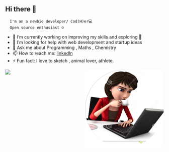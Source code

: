 ## Hi there 👋

      I'm an a newbie developer/ Cod(H)er💻
      Open source enthusiast ☺️

- 🔭 I’m currently working on improving my skills and exploring 🤖
- 🤔 I’m looking for help with web development and startup ideas
- 💬 Ask me about Programming , Maths , Chemistry
- 📫 How to reach me: [linkedIn](https://www.linkedin.com/in/prachi-nandi-461641198/)
- ⚡ Fun fact: I love to sketch , animal lover, athlete.
<img src="https://github-readme-stats.vercel.app/api?username=prachi237&show_icons=true&count_private=true&theme=radical ">     
<img src="https://github.com/prachi237/prachi237/blob/master/Ellipse3.png" width="250" height="250" align="right" >


